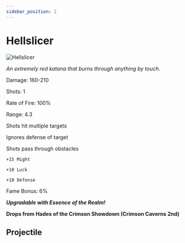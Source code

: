```yaml
---
sidebar_position: 2
---
```


# Hellslicer

![Hellslicer](https://vwiki.valorserver.com/api/item/picture/hellslicer)

<i>An extremely red katana that burns through anything by touch.</i>

Damage: 160-210

Shots: 1

Rate of Fire: 100% 

Range: 4.3

Shots hit multiple targets

Ignores defense of target

Shots pass through obstacles

    +15 Might
    
    +10 Luck
    
    +10 Defense

Fame Bonus: 6%

***Upgradable with Essence of the Realm!***

**Drops from Hades of the Crimson Showdown (Crimson Caverns 2nd)**

## Projectile
